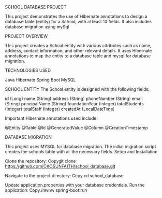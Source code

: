 SCHOOL DATABASE PROJECT

This project demonstrates the use of Hibernate annotations to design a database table (entity) for a School, with at least 10 fields. It also includes database migration using mySql


PROJECT OVERVIEW

This project creates a School entity with various attributes such as name, address, contact information, and other relevant details. It uses Hibernate annotations to map the entity to a database table and mysql for database migration.

TECHNOLOGIES USED

Java
Hibernate
Spring Boot
MySQL 

SCHOOL ENTITY
The School entity is designed with the following fields:

id (Long)
name (String)
address (String)
phoneNumber (String)
email (String)
principalName (String)
foundationYear (Integer)
totalStudents (Integer)
totalStaff (Integer)
createdAt (LocalDateTime)


Important Hibernate annotations used include:

@Entity
@Table
@Id
@GeneratedValue
@Column
@CreationTimestamp


DATABASE MIGRATION

This project uses MYSQL for database migration. The initial migration script creates the schools table with all the necessary fields.
Setup and Installation

Clone the repository:
Copygit clone https://github.com/OKOSUNFAITH/school_database.git

Navigate to the project directory:
Copy cd school_database

Update application.properties with your database credentials.
Run the application:
Copy./mvnw spring-boot:run


